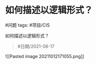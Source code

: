 # 如何描述以逻辑形式？
      

#问题 
tags: #项目/CIS 

如何描述以逻辑形式？

>  #日期/2021-08-17 

![[Pasted image 20211012171055.png]]
